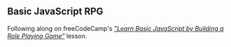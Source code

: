 ## Basic JavaScript RPG
Following along on freeCodeCamp's _["Learn Basic JavaScript by Building a Role Playing Game"](https://www.freecodecamp.org/learn/javascript-algorithms-and-data-structures-v8/#learn-basic-javascript-by-building-a-role-playing-game)_ lesson.